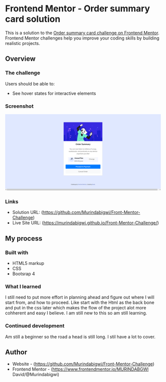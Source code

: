 # Frontend Mentor - Order summary card solution

This is a solution to the [Order summary card challenge on Frontend Mentor](https://www.frontendmentor.io/challenges/order-summary-component-QlPmajDUj). Frontend Mentor challenges help you improve your coding skills by building realistic projects. 

## Overview

### The challenge

Users should be able to:

- See hover states for interactive elements

### Screenshot

![](./screenshot.png)


### Links

- Solution URL: (https://github.com/Murindabigwi/Front-Mentor-Challenge)
- Live Site URL: (https://murindabigwi.github.io/Front-Mentor-Challenge/)

## My process

### Built with

- HTML5 markup
- CSS
- Bootsrap 4


### What I learned

I still need to put more effort in planning ahead and figure out where I will start from, and how to proceed. Like start with the Html as the back bone and put in the css later
which makes the flow of the project alot more cohherent and easy I believe. I am still new to this so am still learning.


### Continued development

Am still a beginner so the road a head is still long. I stil have a lot to cover.


## Author

- Website - (https://github.com/Murindabigwi/Front-Mentor-Challenge)
- Frontend Mentor - (https://www.frontendmentor.io/MURINDABGWI David/@Murindabigwi)



